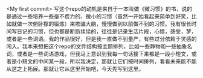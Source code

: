 \<My first commit\> 写这个repo的动机是来自于一本叫做《微习惯》的书，说的是通过一些培养一些毫不费力的、微小的习惯（虽然一开始看起来简单到好笑，比如就做一次俯卧撑的锻炼）来欺骗大脑，慢慢做到以前做不到的习惯。我有很长时间写日记的习惯，但也都是断断续续的，往往是记录生活片段，心情，感受，梦，或者是一些词语。我的作品很好，但是我一直做不到量产，有些过分依赖于灵感的闯入。我本来想把这个repo的文件结构按主题排列，比如一些静物和一些抽象名词，或者是一些词语游戏，但我马上意识到我每一句话接下来都是一段小短文，或者是小短文的中间某一段，所以我决定，那就让它们按时间排列，看看未来能不能从这之上拓展。那就让它从这里开始吧，今天先写到这里。